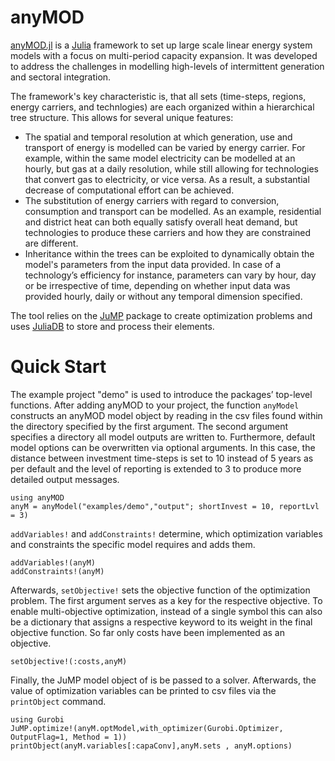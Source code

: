 anyMOD
=================

[anyMOD.jl](https://github.com/leonardgoeke/anyMOD.jl) is a [Julia](https://julialang.org/) framework to set up large scale linear energy system models with a focus on multi-period capacity expansion. It was developed to address the challenges in modelling high-levels of intermittent generation and sectoral integration.

The framework's key characteristic is, that all sets (time-steps, regions, energy carriers, and technlogies) are each organized within a hierarchical tree structure. This allows for several unique features:

* The spatial and temporal resolution at which generation, use and transport of energy is modelled can be varied by energy carrier. For example, within the same model electricity can be modelled at an hourly, but gas at a daily resolution, while still allowing for technologies that convert gas to electricity, or vice versa. As a result, a substantial decrease of computational effort can be achieved.
* The substitution of energy carriers with regard to conversion, consumption and transport can be modelled. As an example, residential and district heat can both equally satisfy overall heat demand, but technologies to produce these carriers and how they are constrained are different.
* Inheritance within the trees can be exploited to dynamically obtain the model's parameters from the input data provided. In case of a technology’s efficiency for instance, parameters can vary by hour, day or be irrespective of time, depending on whether input data was provided hourly, daily or without any temporal dimension specified.

The tool relies on the [JuMP](https://github.com/JuliaOpt/JuMP.jl) package to create optimization problems and uses [JuliaDB](https://juliadb.org/) to store and process their elements.


Quick Start
=================

The example project "demo" is used to introduce the packages’ top-level functions. After adding anyMOD to your project, the function `anyModel` constructs an anyMOD model object by reading in the csv files found within the directory specified by the first argument. The second argument specifies a directory all model outputs are written to. Furthermore, default model options can be overwritten via optional arguments. In this case, the distance between investment time-steps is set to 10 instead of 5 years as per default and the level of reporting is extended to 3 to produce more detailed output messages.

```
using anyMOD
anyM = anyModel("examples/demo","output"; shortInvest = 10, reportLvl = 3)
```

`addVariables!` and `addConstraints!` determine, which optimization variables and constraints the specific model requires and adds them.

```
addVariables!(anyM)
addConstraints!(anyM)
```

Afterwards, `setObjective!` sets the objective function of the optimization problem. The first argument serves as a key for the respective objective. To enable multi-objective optimization, instead of a single symbol this can also be a dictionary that assigns a respective keyword to its weight in the final objective function. So far only costs have been implemented as an objective.

```
setObjective!(:costs,anyM)
```

Finally, the JuMP model object of is be passed to a solver. Afterwards, the value of optimization variables can be printed to csv files via the `printObject` command.
```
using Gurobi
JuMP.optimize!(anyM.optModel,with_optimizer(Gurobi.Optimizer, OutputFlag=1, Method = 1))
printObject(anyM.variables[:capaConv],anyM.sets , anyM.options)
```
